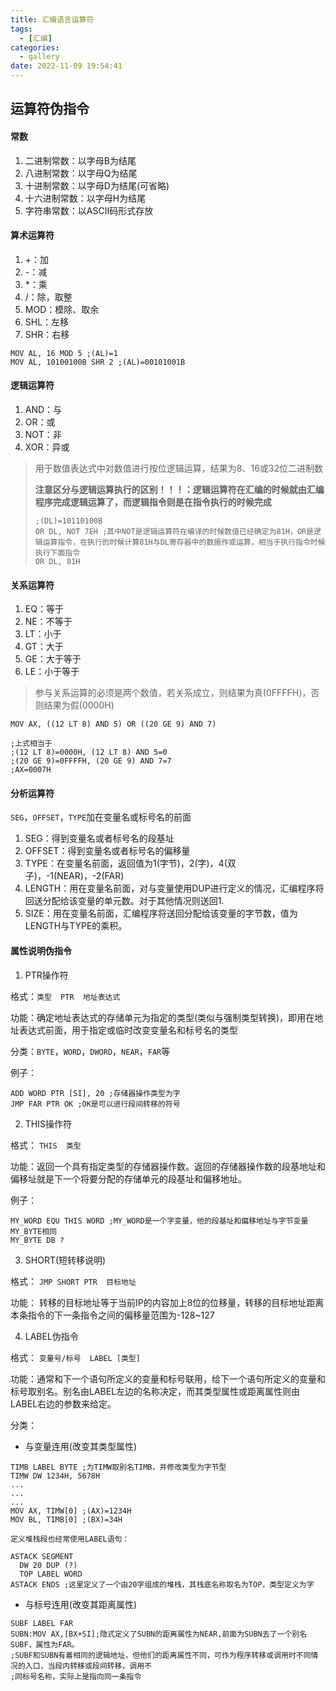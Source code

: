 ```yaml
---
title: 汇编语言运算符
tags:
  - [汇编]
categories:
  - gallery
date: 2022-11-09 19:54:41
---
```

## 运算符伪指令

#### 常数

1. 二进制常数：以字母B为结尾
2. 八进制常数：以字母Q为结尾
3. 十进制常数：以字母D为结尾(可省略)
4. 十六进制常数：以字母H为结尾
5. 字符串常数：以ASCII码形式存放

#### 算术运算符

1. +：加
2. -：减
3. *：乘
4. /：除，取整
5. MOD：模除、取余
6. SHL：左移
7. SHR：右移

```
MOV AL, 16 MOD 5 ;(AL)=1
MOV AL, 10100100B SHR 2 ;(AL)=00101001B
```

#### 逻辑运算符

1. AND：与
2. OR：或
3. NOT：非
4. XOR：异或

> 用于数值表达式中对数值进行按位逻辑运算，结果为8、16或32位二进制数
>
> **注意区分与逻辑运算执行的区别！！！：逻辑运算符在汇编的时候就由汇编程序完成逻辑运算了，而逻辑指令则是在指令执行的时候完成**
>
> ```
> ;(DL)=10110100B
> OR DL, NOT 7EH ;其中NOT是逻辑运算符在编译的时候数值已经确定为81H，OR是逻辑运算指令，在执行的时候计算81H与DL寄存器中的数据作或运算，相当于执行指令时候执行下面指令
> OR DL, 81H
> ```

#### 关系运算符

1. EQ：等于
2. NE：不等于
3. LT：小于
4. GT：大于
5. GE：大于等于
6. LE：小于等于

> 参与关系运算的必须是两个数值，若关系成立，则结果为真(0FFFFH)，否则结果为假(0000H)

```
MOV AX, ((12 LT 8) AND 5) OR ((20 GE 9) AND 7)

;上式相当于
;(12 LT 8)=0000H, (12 LT 8) AND 5=0
;(20 GE 9)=0FFFFH, (20 GE 9) AND 7=7
;AX=0007H
```

#### 分析运算符

`SEG`，`OFFSET`，`TYPE`加在变量名或标号名的前面

1. SEG：得到变量名或者标号名的段基址
2. OFFSET：得到变量名或者标号名的偏移量
3. TYPE：在变量名前面，返回值为1(字节)，2(字)，4(双子)，-1(NEAR)，-2(FAR)
4. LENGTH：用在变量名前面，对与变量使用DUP进行定义的情况，汇编程序将回送分配给该变量的单元数。对于其他情况则送回1.
5. SIZE：用在变量名前面，汇编程序将送回分配给该变量的字节数，值为LENGTH与TYPE的乘积。

#### 属性说明伪指令

1. PTR操作符

格式：`类型  PTR  地址表达式`

功能：确定地址表达式的存储单元为指定的类型(类似与强制类型转换)，即用在地址表达式前面，用于指定或临时改变变量名和标号名的类型

分类：`BYTE`，`WORD`，`DWORD`，`NEAR`，`FAR`等

例子：

```
ADD WORD PTR [SI], 20 ;存储器操作类型为字
JMP FAR PTR OK ;OK是可以进行段间转移的符号
```

2. THIS操作符

格式： `THIS  类型`

功能：返回一个具有指定类型的存储器操作数。返回的存储器操作数的段基地址和偏移址就是下一个将要分配的存储单元的段基址和偏移地址。

例子：

```
MY_WORD EQU THIS WORD ;MY_WORD是一个字变量，他的段基址和偏移地址与字节变量MY_BYTE相同
MY_BYTE DB ?
```

3. SHORT(短转移说明)

格式： `JMP SHORT PTR  目标地址`

功能： 转移的目标地址等于当前IP的内容加上8位的位移量，转移的目标地址距离本条指令的下一条指令之间的偏移量范围为-128~127

4. LABEL伪指令

格式： `变量号/标号  LABEL [类型]`

功能：通常和下一个语句所定义的变量和标号联用，给下一个语句所定义的变量和标号取别名。别名由LABEL左边的名称决定，而其类型属性或距离属性则由LABEL右边的参数来给定。

分类：

* 与变量连用(改变其类型属性)

```
TIMB LABEL BYTE ;为TIMW取别名TIMB，并修改类型为字节型
TIMW DW 1234H, 5678H
...
...
...
MOV AX, TIMW[0] ;(AX)=1234H
MOV BL, TIMB[0] ;(BX)=34H
```

    定义堆栈段也经常使用LABEL语句：

```
ASTACK SEGMENT
  DW 20 DUP (?)
  TOP LABEL WORD
ASTACK ENDS ;这里定义了一个由20字组成的堆栈，其栈底名称取名为TOP，类型定义为字
```

* 与标号连用(改变其距离属性)

```
SUBF LABEL FAR
SUBN:MOV AX,[BX+SI];隐式定义了SUBN的距离属性为NEAR,前面为SUBN去了一个别名SUBF，属性为FAR。
;SUBF和SUBN有着相同的逻辑地址，但他们的距离属性不同，可作为程序转移或调用时不同情况的入口，当段内转移或段间转移，调用不
;同标号名称，实际上是指向同一条指令 
```
